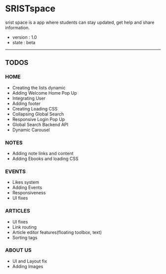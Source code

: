 # SRISTspace
srist space is a app where students can stay updated, get help and share information.
- version : 1.0
- state : beta
---

## TODOS

### HOME
- Creating the lists dynamic
- Adding Welcome Home Pop Up
- Integrating User
- Adding footer
- Creating Loading CSS
- Collapsing Global Search
- Responsive Login Pop Up
- Global Search Backend API
- Dynamic Carousel

### NOTES
- Adding note links and content
- Adding Ebooks and loading CSS

### EVENTS
- Likes system
- Adding Events
- Responsiveness
- UI fixes

### ARTICLES
- UI fixes
- Link routing
- Article editor features(floating toolbox, text)
- Sorting tags

### ABOUT US
- UI and Layout fix
- Adding Images

